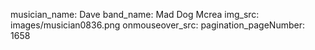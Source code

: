 musician_name: Dave
band_name: Mad Dog Mcrea
img_src: images/musician0836.png
onmouseover_src: 
pagination_pageNumber: 1658